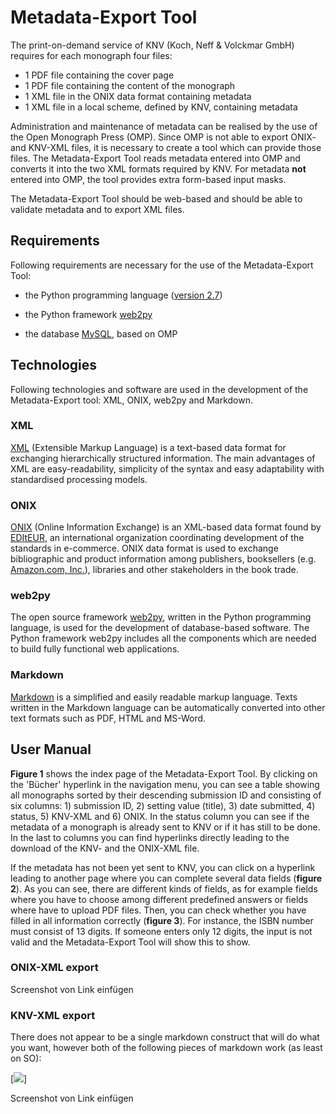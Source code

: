 # Metadata-Export Tool

The print-on-demand service of KNV (Koch, Neff & Volckmar GmbH) requires for each monograph four files: 
* 1 PDF file containing the cover page
* 1 PDF file containing the content of the monograph
* 1 XML file in the ONIX data format containing metadata
* 1 XML file in a local scheme, defined by KNV, containing metadata

Administration and maintenance of metadata can be realised by the use of the Open Monograph Press (OMP). Since OMP is not able to export ONIX- and KNV-XML files, it is necessary to create a tool which can provide those files. The Metadata-Export Tool reads metadata entered into OMP and converts it into the two XML formats required by KNV. For metadata **not** entered into OMP, the tool provides extra form-based input masks.

The Metadata-Export Tool should be web-based and should be able to validate metadata and to export XML files.

## Requirements

Following requirements are necessary for the use of the Metadata-Export Tool:

* the Python programming language ([version 2.7](https://www.python.org/download/releases/2.7/)) 

* the Python framework [web2py](http://www.web2py.com/init/default/download)

* the database [MySQL](https://www.mysql.de/downloads/), based on OMP

## Technologies

Following technologies and software are used in the development of the Metadata-Export tool: XML, ONIX, web2py and Markdown.

### XML

[XML](https://en.wikipedia.org/wiki/XML) (Extensible Markup Language) is a text-based data format for exchanging hierarchically structured information. The main advantages of XML are easy-readability, simplicity of the syntax and easy adaptability with standardised processing models.

### ONIX

[ONIX](http://home.bic-media.com/index.php/onix-2-1) (Online Information Exchange) is an XML-based data format found by  [EDItEUR](http://www.editeur.org/83/Overview/), an  international organization coordinating development of the standards in e-commerce. ONIX data format is used to exchange bibliographic and product information among publishers, booksellers (e.g. [Amazon.com, Inc.](http://www.amazon.com/books-used-books-textbooks/b?ie=UTF8&node=283155)), libraries and other stakeholders in the book trade.

### web2py

The open source framework [web2py](http://web2py.com/books/default/chapter/29/01/introduction), written in the Python programming language, is used for the development of database-based software. The Python framework web2py includes all the components which are needed to build fully functional web applications.

### Markdown

[Markdown](https://guides.github.com/features/mastering-markdown/) is a simplified and easily readable markup language. Texts written in the Markdown language can be automatically converted into other text formats such as PDF, HTML and MS-Word.

## User Manual

**Figure 1** shows the index page of the Metadata-Export Tool. By clicking on the 'Bücher' hyperlink in the navigation menu, you can see a table showing all monographs sorted by their descending submission ID and consisting of six columns: 1) submission ID, 2) setting value (title), 3) date submitted, 4) status, 5) KNV-XML and 6) ONIX. In the status column you can see if the metadata of a monograph is already sent to KNV or if it has still to be done. In the last to columns you can find hyperlinks directly leading to the download of the KNV- and the ONIX-XML file.

If the metadata has not been yet sent to KNV, you can click on a hyperlink leading to another page where you can complete several data fields (**figure 2**). As you can see, there are different kinds of fields, as for example fields where you have to choose among different predefined answers or fields where have to upload PDF files. Then, you can check whether you have filled in all information correctly (**figure 3**). For instance, the ISBN number must consist of 13 digits. If someone enters only 12 digits, the input is not valid and the Metadata-Export Tool will show this to show.

### ONIX-XML export
 
Screenshot von Link einfügen

### KNV-XML export

	

There does not appear to be a single markdown construct that will do what you want, however both of the following pieces of markdown work (as least on SO):

[<img src="https://raw.githubusercontent.com/withanage/OMP_KNV_Plugin/master/static/images/background.jpg">]

Screenshot von Link einfügen
